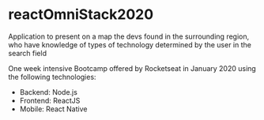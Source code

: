 # reactOmniStack2020
Application to present on a map the devs found in the surrounding region, who have knowledge of types of technology determined by the user in the search field

One week intensive Bootcamp offered by Rocketseat in January 2020 using the following technologies: 

- Backend: Node.js
- Frontend: ReactJS
- Mobile: React Native

